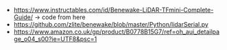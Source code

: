 * https://www.instructables.com/id/Benewake-LiDAR-TFmini-Complete-Guide/ -> code from here
* https://github.com/zlite/benewake/blob/master/Python/lidarSerial.py
* https://www.amazon.co.uk/gp/product/B0778B15G7/ref=oh_aui_detailpage_o04_s00?ie=UTF8&psc=1
